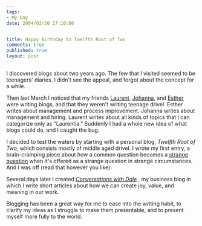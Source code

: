 ```yaml
--- 
tags:
- My Day
date: 2004/03/20 17:10:00


title: Happy Birthday to Twelfth Root of Two
comments: true
published: true
layout: post
---
```


<p> I discovered blogs about two years ago.  The few that I visited seemed to be teenagers' diaries.  I didn't see the appeal, and forgot about the concept for a while. </p>
<p> Then last March I noticed that my friends <a href="http://bossavit.com/thoughts/">Laurent</a>, <a href="http://www.jrothman.com/blot/mpd">Johanna</a>, and <a href="http://www.estherderby.com/category/insights/">Esther</a> were writing blogs, and that they weren't writing teenage drivel.  Esther writes about management and process improvement.  Johanna writes about management and hiring.  Laurent writes about all kinds of topics that I can categorize only as "Laurentia."  Suddenly I had a whole new idea of what blogs could do, and I caught the bug. </p>
<p> I decided to test the waters by starting with a personal blog, <em>Twelfth Root of Two,</em> which consists mostly of middle aged drivel.  I wrote my first entry, a brain-cramping piece about how a common question becomes a <a href="http://trot.dale.emery.name/2003/03/">strange question</a> when it's offered as a strange question in strange circumstances.  And I was off (read that however you like). </p>
<p> Several days later I created <em>
<a href="http://cwd.dhemery.com/">Conversations with Dale</a>
</em>, my business blog in which I write short articles about how we can create joy, value, and meaning in our work. </p>
<p> Blogging has been a great way for me to ease into the writing habit, to clarify my ideas as I struggle to make them presentable, and to present myself more fully to the world. </p>
